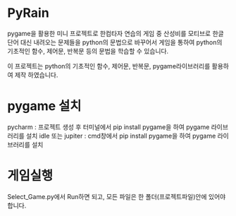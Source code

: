 # PyRain

pygame을 활용한 미니 프로젝트로 한컴타자 연습의 게임 중 산성비를 모티브로
한글단어 대신 내려오는 문제들을 python의 문법으로 바꾸어서 게임을 통하여
python의 기초적인 함수, 제어문, 반복문 등의 문법을 학습할 수 있습니다.

이 프로젝트는 python의 기초적인 함수, 제어문, 반복문, pygame라이브러리를
활용하여 제작 하였습니다.

# pygame 설치

pycharm : 프로젝트 생성 후 터미널에서 pip install pygame을 하여 pygame 라이브러리를 설치
idle 또는 jupiter : cmd창에서 pip install pygame을 하여 pygame 라이브러리를 설치

# 게임실행

Select_Game.py에서 Run하면 되고, 모든 파일은 한 폴더(프로젝트파일)안에 있어야 합니다.
